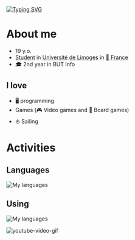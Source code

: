 [![Typing SVG](https://readme-typing-svg.herokuapp.com?font=Fira+Code&pause=1000&color=7974F7&center=false&repeat=true&random=false&width=435&lines=Hi%2C+I'm+Noah+Tilleul;Welcome+to+my+Github)](https://git.io/typing-svg)
# About me
- 19 y.o.
- [Student](https://en.wikipedia.org/wiki/Student) in [Université de Limoges](https://www.unilim.fr/) in [🥐 France](https://www.google.fr/maps/place/France)
- 🎓 2nd year in BUT Info
## I love 
- 🖥️ programming
- Games (🎮 Video games and 🎲 Board games)
- ⛵ Sailing
# Activities
## Languages
![My languages](https://skillicons.dev/icons?i=rust,python,cpp,c,java,php,html,css,bash)
## Using
![My languages](https://skillicons.dev/icons?i=windows,linux,discord,git,github,vscode,sublime,idea)

![youtube-video-gif](https://github.com/user-attachments/assets/3b28f06c-751c-441d-ad25-105f446c8194)
